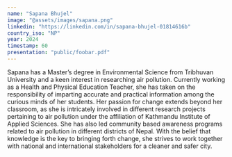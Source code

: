 ```yaml
---
name: "Sapana Bhujel"
image: "@assets/images/sapana.png"
linkedin: "https://linkedin.com/in/sapana-bhujel-01814616b"
country_iso: "NP"
year: 2024
timestamp: 60
presentation: "public/foobar.pdf"
---
```


Sapana has a Master’s degree in Environmental Science from Tribhuvan University and a keen interest in researching air pollution. Currently working as a Health and Physical Education Teacher, she has taken on the responsibility of imparting accurate and practical information among the curious minds of her students. Her passion for change extends beyond her classroom, as she is intricately involved in different research projects pertaining to air pollution under the affiliation of Kathmandu Institute of Applied Sciences. She has also led community based awareness programs related to air pollution in different districts of Nepal. With the belief that knowledge is the key to bringing forth change, she strives to work together with national and international stakeholders for a cleaner and safer city.
